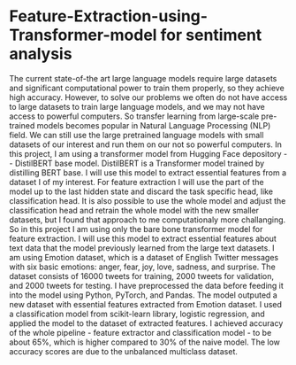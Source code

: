# Feature-Extraction-using-Transformer-model for sentiment analysis 

The current state-of-the art large language models require large datasets and significant computational power to train them properly, so they achieve high accuracy.
However, to solve our problems we often do not have access to large datasets to train large language models, and we may not have access to powerful computers.
So transfer learning from large-scale pre-trained models becomes popular in Natural Language Processing (NLP) field. We can still use the large pretrained language models with small datasets of our interest and run them on our not so powerful computers.
In this project, I am using a transformer model from Hugging Face depository -- DistilBERT base model. DistilBERT is a Transformer model trained by distilling BERT base. I will use this model to extract essential features from a dataset I of my interest. For feature extraction I will use the part of the model up to the last hidden state and discard the task specific head, like classification head. It is also possible to use the whole model and adjust the classification head and retrain the whole model with the new smaller datasets, but I found that approach to me computationaly more challanging. So in this project I am using only the bare bone transformer model for feature extraction. I will use this model to extract essential features about text data that the model previously learned from the large text datasets. 
I am using Emotion dataset, which is a dataset of English Twitter messages with six basic emotions: anger, fear, joy, love, sadness, and surprise. The dataset consists of 16000 tweets for training, 2000 tweets for validation, and 2000 tweets for testing. 
I have preprocessed the data before feeding it into the model using Python, PyTorch, and Pandas. The model outputed a new dataset with essential features extracted from Emotion dataset. I used a classification model from scikit-learn library, logistic regression, and applied the model to the dataset of extracted features.
I achieved accuracy of the whole pipeline - feature extractor and classification model -  to be about 65%, which is higher compared to 30% of the naive model. The low accuracy scores are due to the unbalanced multiclass dataset.     
